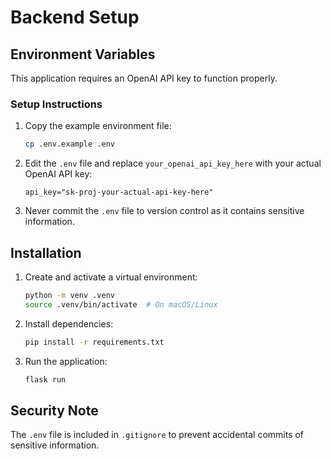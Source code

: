 # Backend Setup

## Environment Variables

This application requires an OpenAI API key to function properly.

### Setup Instructions

1. Copy the example environment file:
   ```bash
   cp .env.example .env
   ```

2. Edit the `.env` file and replace `your_openai_api_key_here` with your actual OpenAI API key:
   ```
   api_key="sk-proj-your-actual-api-key-here"
   ```

3. Never commit the `.env` file to version control as it contains sensitive information.

## Installation

1. Create and activate a virtual environment:
   ```bash
   python -m venv .venv
   source .venv/bin/activate  # On macOS/Linux
   ```

2. Install dependencies:
   ```bash
   pip install -r requirements.txt
   ```

3. Run the application:
   ```bash
   flask run
   ```

## Security Note

The `.env` file is included in `.gitignore` to prevent accidental commits of sensitive information.